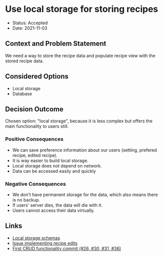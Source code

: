 # Use local storage for storing recipes

-   Status: Accepted
-   Date: 2021-11-03

## Context and Problem Statement

We need a way to store the recipe data and populate recipe view with the stored recipe data.

## Considered Options

-   Local storage
-   Database

## Decision Outcome

Chosen option: "local storage", because it is less complex but offers the main functionality to users still.

### Positive Consequences

-   We can save preference information about our users (setting, prefered recipe, edited recipe).
-   It is way easier to build local storage.
-   Local storage does not depend on network.
-   Data can be accessed easily and quickly

### Negative Consequences

-   We don't have permanent storage for the data, which also means there is no backup.
-   If users' server dies, the data will die with it.
-   Users cannot access their data virtually.

## Links

-   [Local storage schemas](https://github.com/cse110-fa21-group5/cse110-fa21-group5/tree/main/specs/schemas)
-   [Issue implementing recipe edits](https://github.com/cse110-fa21-group5/cse110-fa21-group5/issues/29)
-   [First CRUD functionality commit (#26, #30, #31, #36)](https://github.com/cse110-fa21-group5/cse110-fa21-group5/commit/8099ba6bc0540973a334002dbd7093343feabf29)

<!-- markdownlint-disable-file MD013 -->
